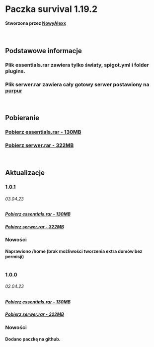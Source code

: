 <h1>Paczka survival 1.19.2</h1>
<h4>Stworzona przez <a href="https://github.com/NowyAlexx">NowyAlexx</a></h2>
<p>‎‎‎‎‎‎‎‎ㅤ</p>
<h2>Podstawowe informacje</h2>
<h3>Plik essentials.rar zawiera tylko światy, spigot.yml i folder plugins.</h3>
<h3>Plik serwer.rar zawiera cały gotowy serwer postawiony na <a href="https://purpurmc.org">purpur</a></h3>
<p>‎‎‎‎‎‎‎‎ㅤ</p>
<h2>Pobieranie</h2>
<h3><a href="https://download1493.mediafire.com/02uso5659hsgKvJLrYxM3lU-myaFePGTOR1uHuo_Mf9tDa4dTC_83xHOX7jNiOepwOve5Ev0JJ4GrnF_92IcSCSsZg/rkq82sy89uh2f95/survival-1.19.2-essentials-1.0.1.rar">Pobierz essentials.rar - 130MB</a></h3>
<h3><a href="https://download849.mediafire.com/gncxww8xxyqgo1ubYeZ3cC2egSpT19dfSnEfHb-tUFyGFgZ0ZQ7PB81UqdpQ64EiDK_jtPjW1Q9IS-ToqZaAJM-CVQ/v0h02piw4aowspt/survival-1.19.2-serwer-1.0.1.rar">Pobierz serwer.rar - 322MB</a></h3>
<p>‎‎‎‎‎‎‎‎ㅤ</p>
<h2>Aktualizacje</h2>
<h3>1.0.1</h3>
<h6>03.04.23</h2>
<h5><a href="https://download1493.mediafire.com/02uso5659hsgKvJLrYxM3lU-myaFePGTOR1uHuo_Mf9tDa4dTC_83xHOX7jNiOepwOve5Ev0JJ4GrnF_92IcSCSsZg/rkq82sy89uh2f95/survival-1.19.2-essentials-1.0.1.rar">Pobierz essentials.rar - 130MB</a></h5>
<h5><a href="https://download849.mediafire.com/gncxww8xxyqgo1ubYeZ3cC2egSpT19dfSnEfHb-tUFyGFgZ0ZQ7PB81UqdpQ64EiDK_jtPjW1Q9IS-ToqZaAJM-CVQ/v0h02piw4aowspt/survival-1.19.2-serwer-1.0.1.rar">Pobierz serwer.rar - 322MB</a></h5>
<h3>Nowości</h3>
<h4>Naprawiono /home (brak możliwości tworzenia extra domów bez permisji)</h4>
<h1></h1>
<h3>1.0.0</h3>
<h6>02.04.23</h2>
<h5><a href="https://download1586.mediafire.com/deabnjf97r2g-IOzgIuN2D9UmO6mVro2sifwfrNBnzSXNyLDwqNyrwlSFgeomG4y1BW7mKyO77Bnf2viGbjxdlelWw/151274ckqk8mdvd/survival-1.19.2-essentials-1.0.0.rar">Pobierz essentials.rar - 130MB</a></h5>
<h5><a href="https://download1588.mediafire.com/7yjtvr9gyuvg-PYu8mzGXvwP30lCSungLSPgs3793SVW97gWN057vxVIHIB9RvHofe5rsylBjf6Wuey4rC5FjHDWiQ/wuv19kcmly0sq8c/survival-1.19.2-serwer-1.0.0.rar">Pobierz serwer.rar - 322MB</a></h5>
<h3>Nowości</h3>
<h4>Dodano paczkę na github.</h4>
<h1></h1>
